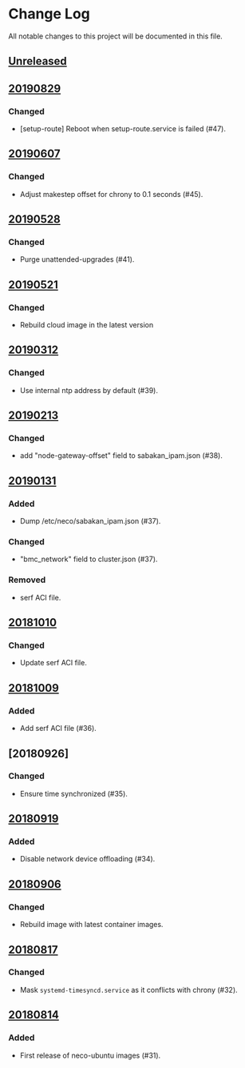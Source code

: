 # Change Log

All notable changes to this project will be documented in this file.

## [Unreleased]

## [20190829]

### Changed
- [setup-route] Reboot when setup-route.service is failed (#47).

## [20190607]

### Changed
- Adjust makestep offset for chrony to 0.1 seconds (#45).

## [20190528]

### Changed
- Purge unattended-upgrades (#41).

## [20190521]

### Changed
- Rebuild cloud image in the latest version

## [20190312]

### Changed
- Use internal ntp address by default (#39).

## [20190213]

### Changed
- add "node-gateway-offset" field to sabakan_ipam.json (#38).

## [20190131]

### Added
- Dump /etc/neco/sabakan_ipam.json (#37).

### Changed
- "bmc_network" field to cluster.json (#37).

### Removed
- serf ACI file.

## [20181010]

### Changed
- Update serf ACI file.

## [20181009]

### Added
- Add serf ACI file (#36).

## [20180926]

### Changed
- Ensure time synchronized (#35).

## [20180919]

### Added
- Disable network device offloading (#34).

## [20180906]

### Changed
- Rebuild image with latest container images.

## [20180817]

### Changed
- Mask `systemd-timesyncd.service` as it conflicts with chrony (#32).

## [20180814]

### Added
- First release of neco-ubuntu images (#31).

[Unreleased]: https://github.com/cybozu/neco-ubuntu/compare/20190829...HEAD
[20190829]: https://github.com/cybozu/neco-ubuntu/compare/20190607...20190829
[20190607]: https://github.com/cybozu/neco-ubuntu/compare/20190528...20190607
[20190528]: https://github.com/cybozu/neco-ubuntu/compare/20190521...20190528
[20190521]: https://github.com/cybozu/neco-ubuntu/compare/20190312...20190521
[20190312]: https://github.com/cybozu/neco-ubuntu/compare/20190213...20190312
[20190213]: https://github.com/cybozu/neco-ubuntu/compare/20190131...20190213
[20190131]: https://github.com/cybozu/neco-ubuntu/compare/20181010...20190131
[20181010]: https://github.com/cybozu/neco-ubuntu/compare/20181009...20181010
[20181009]: https://github.com/cybozu/neco-ubuntu/compare/20180919...20181009
[20180919]: https://github.com/cybozu/neco-ubuntu/compare/20180906...20180919
[20180906]: https://github.com/cybozu/neco-ubuntu/compare/20180817...20180906
[20180817]: https://github.com/cybozu/neco-ubuntu/compare/20180814...20180817
[20180814]: https://github.com/cybozu/neco-ubuntu/compare/946c82a...20180814
